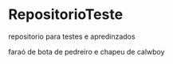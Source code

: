 # RepositorioTeste

repositorio para testes e apredinzados



faraó de bota de pedreiro e chapeu de calwboy

